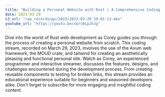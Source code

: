 ```yaml
---
title: "Building a Personal Website with Rust | A Comprehensive Coding Stream Guide with Corey"
date: 2023-03-29
s3_url: "raw_recordings/2023/2023-03-29 19-01-13.mkv"
youtube_url: "https://youtu.be/xGrc6LpJhJg"
---
```


Dive into the world of Rust web development as Corey guides you through the process of creating a personal website from scratch. This coding stream, recorded on March 29, 2023, involves the use of the Axum web framework, the MOUD crate, and tailwind for creating an aesthetically pleasing and functional personal site. Watch as Corey, an experienced programmer and interactive streamer, discusses the features, designs, and challenges encountered during the development process. From creating reusable components to testing for broken links, this stream provides an educational experience suitable for beginners and seasoned developers alike. Don't forget to subscribe for more engaging and insightful coding content.
